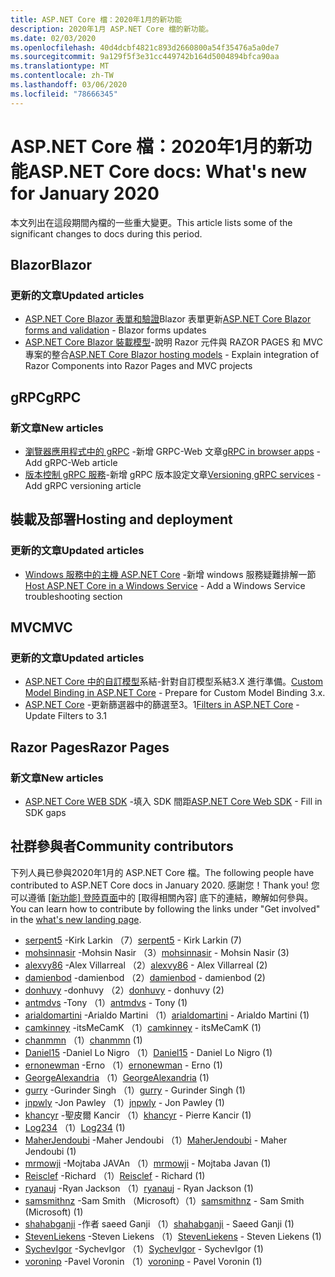 ```yaml
---
title: ASP.NET Core 檔：2020年1月的新功能
description: 2020年1月 ASP.NET Core 檔的新功能。
ms.date: 02/03/2020
ms.openlocfilehash: 40d4dcbf4821c893d2660800a54f35476a5a0de7
ms.sourcegitcommit: 9a129f5f3e31cc449742b164d5004894bfca90aa
ms.translationtype: MT
ms.contentlocale: zh-TW
ms.lasthandoff: 03/06/2020
ms.locfileid: "78666345"
---
```

# <a name="aspnet-core-docs-whats-new-for-january-2020"></a><span data-ttu-id="6001b-103">ASP.NET Core 檔：2020年1月的新功能</span><span class="sxs-lookup"><span data-stu-id="6001b-103">ASP.NET Core docs: What's new for January 2020</span></span>

<span data-ttu-id="6001b-104">本文列出在這段期間內檔的一些重大變更。</span><span class="sxs-lookup"><span data-stu-id="6001b-104">This article lists some of the significant changes to docs during this period.</span></span>

## <a name="blazor"></a><span data-ttu-id="6001b-105">Blazor</span><span class="sxs-lookup"><span data-stu-id="6001b-105">Blazor</span></span>

### <a name="updated-articles"></a><span data-ttu-id="6001b-106">更新的文章</span><span class="sxs-lookup"><span data-stu-id="6001b-106">Updated articles</span></span>

- <span data-ttu-id="6001b-107">[ASP.NET Core Blazor 表單和驗證](../blazor/forms-validation.md)Blazor 表單更新</span><span class="sxs-lookup"><span data-stu-id="6001b-107">[ASP.NET Core Blazor forms and validation](../blazor/forms-validation.md) - Blazor forms updates</span></span>
- <span data-ttu-id="6001b-108">[ASP.NET Core Blazor 裝載模型](../blazor/hosting-models.md)-說明 Razor 元件與 RAZOR PAGES 和 MVC 專案的整合</span><span class="sxs-lookup"><span data-stu-id="6001b-108">[ASP.NET Core Blazor hosting models](../blazor/hosting-models.md) - Explain integration of Razor Components into Razor Pages and MVC projects</span></span>

## <a name="grpc"></a><span data-ttu-id="6001b-109">gRPC</span><span class="sxs-lookup"><span data-stu-id="6001b-109">gRPC</span></span>

### <a name="new-articles"></a><span data-ttu-id="6001b-110">新文章</span><span class="sxs-lookup"><span data-stu-id="6001b-110">New articles</span></span>

- <span data-ttu-id="6001b-111">[瀏覽器應用程式中的 gRPC](../grpc/browser.md) -新增 GRPC-Web 文章</span><span class="sxs-lookup"><span data-stu-id="6001b-111">[gRPC in browser apps](../grpc/browser.md) - Add gRPC-Web article</span></span>
- <span data-ttu-id="6001b-112">[版本控制 gRPC 服務](../grpc/versioning.md)-新增 gRPC 版本設定文章</span><span class="sxs-lookup"><span data-stu-id="6001b-112">[Versioning gRPC services](../grpc/versioning.md) - Add gRPC versioning article</span></span>

## <a name="hosting-and-deployment"></a><span data-ttu-id="6001b-113">裝載及部署</span><span class="sxs-lookup"><span data-stu-id="6001b-113">Hosting and deployment</span></span>

### <a name="updated-articles"></a><span data-ttu-id="6001b-114">更新的文章</span><span class="sxs-lookup"><span data-stu-id="6001b-114">Updated articles</span></span>

- <span data-ttu-id="6001b-115">[Windows 服務中的主機 ASP.NET Core](../host-and-deploy/windows-service.md) -新增 windows 服務疑難排解一節</span><span class="sxs-lookup"><span data-stu-id="6001b-115">[Host ASP.NET Core in a Windows Service](../host-and-deploy/windows-service.md) - Add a Windows Service troubleshooting section</span></span>

## <a name="mvc"></a><span data-ttu-id="6001b-116">MVC</span><span class="sxs-lookup"><span data-stu-id="6001b-116">MVC</span></span>

### <a name="updated-articles"></a><span data-ttu-id="6001b-117">更新的文章</span><span class="sxs-lookup"><span data-stu-id="6001b-117">Updated articles</span></span>

- <span data-ttu-id="6001b-118">[ASP.NET Core 中的自訂模型](../mvc/advanced/custom-model-binding.md)系結-針對自訂模型系結3.X 進行準備。</span><span class="sxs-lookup"><span data-stu-id="6001b-118">[Custom Model Binding in ASP.NET Core](../mvc/advanced/custom-model-binding.md) - Prepare for Custom Model Binding 3.x.</span></span>
- <span data-ttu-id="6001b-119">[ASP.NET Core](../mvc/controllers/filters.md) -更新篩選器中的篩選至3。1</span><span class="sxs-lookup"><span data-stu-id="6001b-119">[Filters in ASP.NET Core](../mvc/controllers/filters.md) - Update Filters to 3.1</span></span>

## <a name="razor-pages"></a><span data-ttu-id="6001b-120">Razor Pages</span><span class="sxs-lookup"><span data-stu-id="6001b-120">Razor Pages</span></span>

### <a name="new-articles"></a><span data-ttu-id="6001b-121">新文章</span><span class="sxs-lookup"><span data-stu-id="6001b-121">New articles</span></span>

- <span data-ttu-id="6001b-122">[ASP.NET Core WEB SDK](../razor-pages/web-sdk.md) -填入 SDK 間距</span><span class="sxs-lookup"><span data-stu-id="6001b-122">[ASP.NET Core Web SDK](../razor-pages/web-sdk.md) - Fill in SDK gaps</span></span>

## <a name="community-contributors"></a><span data-ttu-id="6001b-123">社群參與者</span><span class="sxs-lookup"><span data-stu-id="6001b-123">Community contributors</span></span>

<span data-ttu-id="6001b-124">下列人員已參與2020年1月的 ASP.NET Core 檔。</span><span class="sxs-lookup"><span data-stu-id="6001b-124">The following people have contributed to ASP.NET Core docs in January 2020.</span></span> <span data-ttu-id="6001b-125">感謝您！</span><span class="sxs-lookup"><span data-stu-id="6001b-125">Thank you!</span></span> <span data-ttu-id="6001b-126">您可以遵循 [[新功能] 登陸頁面](index.yml)中的 [取得相關內容] 底下的連結，瞭解如何參與。</span><span class="sxs-lookup"><span data-stu-id="6001b-126">You can learn how to contribute by following the links under "Get involved" in the [what's new landing page](index.yml).</span></span>

- <span data-ttu-id="6001b-127">[serpent5](https://github.com/serpent5) -Kirk Larkin （7）</span><span class="sxs-lookup"><span data-stu-id="6001b-127">[serpent5](https://github.com/serpent5) - Kirk Larkin (7)</span></span>
- <span data-ttu-id="6001b-128">[mohsinnasir](https://github.com/mohsinnasir) -Mohsin Nasir （3）</span><span class="sxs-lookup"><span data-stu-id="6001b-128">[mohsinnasir](https://github.com/mohsinnasir) - Mohsin Nasir (3)</span></span>
- <span data-ttu-id="6001b-129">[alexvy86](https://github.com/alexvy86) -Alex Villarreal （2）</span><span class="sxs-lookup"><span data-stu-id="6001b-129">[alexvy86](https://github.com/alexvy86) - Alex Villarreal (2)</span></span>
- <span data-ttu-id="6001b-130">[damienbod](https://github.com/damienbod) -damienbod （2）</span><span class="sxs-lookup"><span data-stu-id="6001b-130">[damienbod](https://github.com/damienbod) - damienbod (2)</span></span>
- <span data-ttu-id="6001b-131">[donhuvy](https://github.com/donhuvy) -donhuvy （2）</span><span class="sxs-lookup"><span data-stu-id="6001b-131">[donhuvy](https://github.com/donhuvy) - donhuvy (2)</span></span>
- <span data-ttu-id="6001b-132">[antmdvs](https://github.com/antmdvs) -Tony （1）</span><span class="sxs-lookup"><span data-stu-id="6001b-132">[antmdvs](https://github.com/antmdvs) - Tony (1)</span></span>
- <span data-ttu-id="6001b-133">[arialdomartini](https://github.com/arialdomartini) -Arialdo Martini （1）</span><span class="sxs-lookup"><span data-stu-id="6001b-133">[arialdomartini](https://github.com/arialdomartini) - Arialdo Martini (1)</span></span>
- <span data-ttu-id="6001b-134">[camkinney](https://github.com/camkinney) -itsMeCamK （1）</span><span class="sxs-lookup"><span data-stu-id="6001b-134">[camkinney](https://github.com/camkinney) - itsMeCamK (1)</span></span>
- <span data-ttu-id="6001b-135">[chanmmn](https://github.com/chanmmn) （1）</span><span class="sxs-lookup"><span data-stu-id="6001b-135">[chanmmn](https://github.com/chanmmn) (1)</span></span>
- <span data-ttu-id="6001b-136">[Daniel15](https://github.com/Daniel15) -Daniel Lo Nigro （1）</span><span class="sxs-lookup"><span data-stu-id="6001b-136">[Daniel15](https://github.com/Daniel15) - Daniel Lo Nigro (1)</span></span>
- <span data-ttu-id="6001b-137">[ernonewman](https://github.com/ernonewman) -Erno （1）</span><span class="sxs-lookup"><span data-stu-id="6001b-137">[ernonewman](https://github.com/ernonewman) - Erno (1)</span></span>
- <span data-ttu-id="6001b-138">[GeorgeAlexandria](https://github.com/GeorgeAlexandria) （1）</span><span class="sxs-lookup"><span data-stu-id="6001b-138">[GeorgeAlexandria](https://github.com/GeorgeAlexandria) (1)</span></span>
- <span data-ttu-id="6001b-139">[gurry](https://github.com/gurry) -Gurinder Singh （1）</span><span class="sxs-lookup"><span data-stu-id="6001b-139">[gurry](https://github.com/gurry) - Gurinder Singh (1)</span></span>
- <span data-ttu-id="6001b-140">[jnpwly](https://github.com/jnpwly) -Jon Pawley （1）</span><span class="sxs-lookup"><span data-stu-id="6001b-140">[jnpwly](https://github.com/jnpwly) - Jon Pawley (1)</span></span>
- <span data-ttu-id="6001b-141">[khancyr](https://github.com/khancyr) -聖皮爾 Kancir （1）</span><span class="sxs-lookup"><span data-stu-id="6001b-141">[khancyr](https://github.com/khancyr) - Pierre Kancir (1)</span></span>
- <span data-ttu-id="6001b-142">[Log234](https://github.com/Log234) （1）</span><span class="sxs-lookup"><span data-stu-id="6001b-142">[Log234](https://github.com/Log234) (1)</span></span>
- <span data-ttu-id="6001b-143">[MaherJendoubi](https://github.com/MaherJendoubi) -Maher Jendoubi （1）</span><span class="sxs-lookup"><span data-stu-id="6001b-143">[MaherJendoubi](https://github.com/MaherJendoubi) - Maher Jendoubi (1)</span></span>
- <span data-ttu-id="6001b-144">[mrmowji](https://github.com/mrmowji) -Mojtaba JAVAn （1）</span><span class="sxs-lookup"><span data-stu-id="6001b-144">[mrmowji](https://github.com/mrmowji) - Mojtaba Javan (1)</span></span>
- <span data-ttu-id="6001b-145">[Reisclef](https://github.com/Reisclef) -Richard （1）</span><span class="sxs-lookup"><span data-stu-id="6001b-145">[Reisclef](https://github.com/Reisclef) - Richard (1)</span></span>
- <span data-ttu-id="6001b-146">[ryanauj](https://github.com/ryanauj) -Ryan Jackson （1）</span><span class="sxs-lookup"><span data-stu-id="6001b-146">[ryanauj](https://github.com/ryanauj) - Ryan Jackson (1)</span></span>
- <span data-ttu-id="6001b-147">[samsmithnz](https://github.com/samsmithnz) -Sam Smith （Microsoft）（1）</span><span class="sxs-lookup"><span data-stu-id="6001b-147">[samsmithnz](https://github.com/samsmithnz) - Sam Smith (Microsoft) (1)</span></span>
- <span data-ttu-id="6001b-148">[shahabganji](https://github.com/shahabganji) -作者 saeed Ganji （1）</span><span class="sxs-lookup"><span data-stu-id="6001b-148">[shahabganji](https://github.com/shahabganji) - Saeed Ganji (1)</span></span>
- <span data-ttu-id="6001b-149">[StevenLiekens](https://github.com/StevenLiekens) -Steven Liekens （1）</span><span class="sxs-lookup"><span data-stu-id="6001b-149">[StevenLiekens](https://github.com/StevenLiekens) - Steven Liekens (1)</span></span>
- <span data-ttu-id="6001b-150">[SychevIgor](https://github.com/SychevIgor) -SychevIgor （1）</span><span class="sxs-lookup"><span data-stu-id="6001b-150">[SychevIgor](https://github.com/SychevIgor) - SychevIgor (1)</span></span>
- <span data-ttu-id="6001b-151">[voroninp](https://github.com/voroninp) -Pavel Voronin （1）</span><span class="sxs-lookup"><span data-stu-id="6001b-151">[voroninp](https://github.com/voroninp) - Pavel Voronin (1)</span></span>
